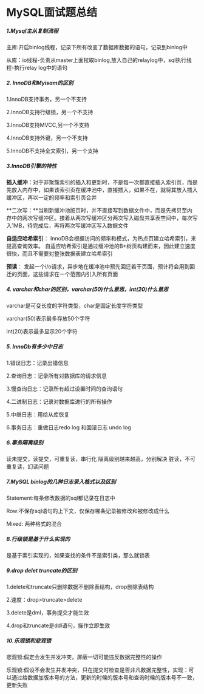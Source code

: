 # MySQL面试题总结

##### 1.Mysql主从复制流程

主库:开启binlog线程，记录下所有改变了数据库数据的语句，记录到binlog中

从库：io线程-负责从master上面拉取binlog,放入自己的relaylog中，sql执行线程-执行relay log中的语句

#####  2. InnoDB和Myisam的区别

1.InnoDB支持事务，另一个不支持

2.InnoDB支持行级锁，另一个不支持

3.InnoDB支持MVCC,另一个不支持

4.InnoDB支持外键，另一个不支持

5.InnoDB不支持全文索引，另一个支持

##### 3.InnoDB引擎的特性

**插入缓冲**：对于非聚簇索引的插入和更新时，不是每一次都直接插入索引页，而是先放入内存中，如果该索引页在缓冲池中，直接插入，如果不在，就将其放入插入缓冲区，再以一定的频率和索引页合并

**二次写：**当刷新缓冲池脏页时，并不直接写到数据文件中，而是先拷贝至内存中的两次写缓冲区。接着从两次写缓冲区分两次写入磁盘共享表空间中，每次写入1MB，待完成后，再将两次写缓冲区写入数据文件

**自适应哈希索引**： InnoDB会根据访问的频率和模式，为热点页建立哈希索引，来提高查询效率。  自适应哈希索引是通过缓冲池的B+树页构建而来，因此建立速度很快，而且不需要对整张数据表建立哈希索引 

**预读**： 发起一个i/o请求，异步地在缓冲池中预先回迁若干页面，预计将会用到回迁的页面，这些请求在一个范围内引入所有页面

##### 4. varchar和char的区别，varchar(50)什么意思，int(20)什么意思

varchar是可变长度的字符类型，char是固定长度字符类型

varchar(50)表示最多存放50个字符

int(20)表示最多显示20个字符

##### 5. InnoDb有多少中日志

1.错误日志：记录出错信息

2.查询日志：记录所有对数据库的请求信息

3.慢查询日志：记录所有超过设置时间的查询语句

4.二进制日志：记录对数据库进行的所有操作

5.中继日志：用给从库恢复

6.事务日志：重做日志redo log 和回滚日志 undo log

##### 6.事务隔离级别

读未提交，读提交，可重复读，串行化 隔离级别越来越高，分别解决 脏读，不可重复读，幻读问题

##### 7.MySQL binlog的几种日志录入格式以及区别

Statement:每条修改数据的sql都记录在日志中

Row:不保存sql语句的上下文，仅保存哪条记录被修改和被修改成什么

Mixed: 两种格式的混合

##### 8.行级锁是基于什么实现的

是基于索引实现的，如果查找的条件不是索引类，那么就锁表

##### 9.drop delet truncate的区别

1.delete和truncate只删除数据不删除表结构，drop删除表结构

2.速度：drop>truncate>delete

3.delete是dml，事务提交才能生效

4.drop和truncate是ddl语句，操作立即生效

##### 10.乐观锁和悲观锁

悲观锁:假定会发生并发冲突，屏蔽一切可能违反数据完整性的操作

乐观锁:假设不会发生并发冲突，只在提交时检查是否非凡数据完整性，实现：可以通过给数据加版本号的方法，更新的时候的版本号和查询时候的版本号不一致，更新失败


